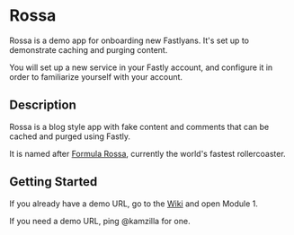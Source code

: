# Rossa

Rossa is a demo app for onboarding new Fastlyans. It's set up to demonstrate caching and purging content.

You will set up a new service in your Fastly account, and configure it in order to familiarize yourself with your account.

## Description

Rossa is a blog style app with fake content and comments that can be cached and purged using Fastly.

It is named after [Formula Rossa](en.wikipedia.org/wiki/Formula_Rossa), currently the world's fastest rollercoaster.

## Getting Started

If you already have a demo URL, go to the [Wiki](https://github.com/fastly/rossa/wiki) and open Module 1.

If you need a demo URL, ping @kamzilla for one.
